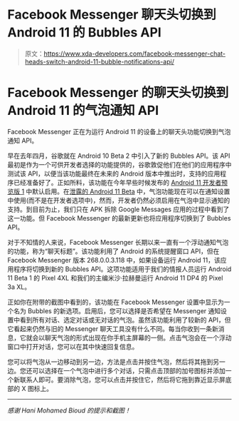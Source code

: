 # Facebook Messenger 聊天头切换到 Android 11 的 Bubbles API

> 原文：<https://www.xda-developers.com/facebook-messenger-chat-heads-switch-android-11-bubble-notifications-api/>

# Facebook Messenger 的聊天头切换到 Android 11 的气泡通知 API

Facebook Messenger 正在为运行 Android 11 的设备上的聊天头功能切换到气泡通知 API。

早在去年四月，谷歌就在 Android 10 Beta 2 中引入了新的 Bubbles API。该 API 最初是作为一个可供开发者选择的功能提供的，谷歌敦促他们在他们的应用程序中测试该 API，以便当该功能最终在未来的 Android 版本中推出时，支持的应用程序已经准备好了。正如所料，该功能在今年早些时候发布的 [Android 11 开发者预览版 1](https://www.xda-developers.com/android-11-developer-preview-changes/) 中默认启用。在[泄露的 Android 11 Beta](https://www.xda-developers.com/android-11-beta-1-rolled-out-early-some-google-pixel-4-users-whats-new-changes-features/) 中，气泡功能现在可以在通知设置中使用(而不是在开发者选项中)，然而，开发者仍然必须启用在气泡中显示通知的支持。到目前为止，我们只在 APK 拆除 Google Messages 应用的过程中看到了这一功能。但 Facebook Messenger 的最新更新也将应用程序切换到了 Bubbles API。

对于不知情的人来说，Facebook Messenger 长期以来一直有一个浮动通知气泡的功能，称为“聊天标题”。该功能利用了 Android 的系统提醒窗口 API，但在 Facebook Messenger 版本 268.0.0.3.118 中，如果设备运行 Android 11，该应用程序将切换到新的 Bubbles API。这项功能适用于我们的情报人员运行 Android 11 Beta 1 的 Pixel 4XL 和我们的主编米沙·拉赫曼运行 Android 11 DP4 的 Pixel 3a XL。

正如你在附带的截图中看到的，该功能在 Facebook Messenger 设置中显示为一个名为 Bubbles 的新选项。启用后，您可以选择是否希望在 Messenger 通知设置中看到所有对话、选定对话或无对话的气泡。虽然该功能利用了较新的 API，但它看起来仍然与旧的 Messenger 聊天工具没有什么不同。每当你收到一条新消息，它就会以聊天气泡的形式出现在你手机主屏幕的一侧。点击气泡会在一个浮动窗口中打开对话，您可以在其中快速回复信息。

您可以将气泡从一边移动到另一边，方法是点击并按住气泡，然后将其拖到另一边。您还可以选择在一个气泡中进行多个对话，只需点击顶部的加号图标并添加一个新联系人即可。要消除气泡，您可以点击并按住它，然后将它拖到靠近显示屏底部的 X 图标上。

* * *

*感谢 Hani Mohamed Bioud 的提示和截图！*